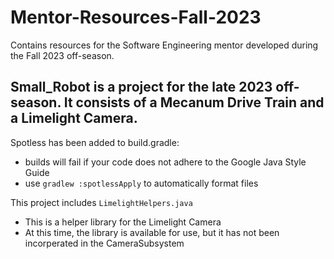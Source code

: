 # Mentor-Resources-Fall-2023
Contains resources for the Software Engineering mentor developed during the Fall 2023 off-season. 

## Small_Robot is a project for the late 2023 off-season. It consists of a Mecanum Drive Train and a Limelight Camera. 
Spotless has been added to build.gradle:
- builds will fail if your code does not adhere to the Google Java Style Guide
- use `gradlew :spotlessApply` to automatically format files

This project includes `LimelightHelpers.java`
- This is a helper library for the Limelight Camera
- At this time, the library is available for use, but it has not been incorperated in the CameraSubsystem
